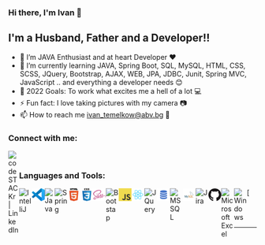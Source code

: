 ### Hi there, I'm Ivan 👋 

## I'm a Husband, Father and a Developer!!

- 🔭 I’m JAVA Enthusiast and at heart Developer ♥️
- 🌱 I’m currently learning JAVA, Spring Boot, SQL, MySQL, HTML, CSS, SCSS, JQuery, Bootstrap, AJAX, WEB, JPA, JDBC, Junit, Spring MVC, JavaScript .. and everything a developer needs 😊
- 🥅 2022 Goals: To work what excites me a hell of a lot 💻
- ⚡ Fun fact: I love taking pictures with my camera 📷
- 📫 How to reach me ivan_temelkow@abv.bg 📧


### Connect with me:

[<img align="left" alt="codeSTACKr | LinkedIn" width="22px" src="https://cdn.jsdelivr.net/npm/simple-icons@v3/icons/linkedin.svg" />][linkedin]

<br />

### Languages and Tools:

[<img align="left" alt="IntelliJ" width="26px" src="https://upload.wikimedia.org/wikipedia/commons/9/9c/IntelliJ_IDEA_Icon.svg" />][linkedin]
[<img align="left" alt="Visual Studio Code" width="26px" src="https://raw.githubusercontent.com/github/explore/80688e429a7d4ef2fca1e82350fe8e3517d3494d/topics/visual-studio-code/visual-studio-code.png" />][linkedin]
[<img align="left" alt="Java" width="20px" src="https://static.jobs.bg/mobile/images/skills/java.png?v=1.0.0" />][linkedin]
[<img align="left" alt="Spring" width="26px" src="https://static.jobs.bg/mobile/images/skills/spring.png?v=1.0.0" />
[<img align="left" alt="HTML5" width="26px" src="https://raw.githubusercontent.com/github/explore/80688e429a7d4ef2fca1e82350fe8e3517d3494d/topics/html/html.png" />][linkedin]
[<img align="left" alt="CSS3" width="26px" src="https://raw.githubusercontent.com/github/explore/80688e429a7d4ef2fca1e82350fe8e3517d3494d/topics/css/css.png" />][linkedin]
[<img align="left" alt="Sass" width="26px" src="https://raw.githubusercontent.com/github/explore/80688e429a7d4ef2fca1e82350fe8e3517d3494d/topics/sass/sass.png" />][linkedin]
[<img align="left" alt="Bootstap" width="26px" src="https://static.jobs.bg/mobile/images/skills/bootstrap.png?v=1.0.0" />][linkedin]
[<img align="left" alt="JavaScript" width="26px" src="https://raw.githubusercontent.com/github/explore/80688e429a7d4ef2fca1e82350fe8e3517d3494d/topics/javascript/javascript.png" />][linkedin]
[<img align="left" alt="React" width="26px" src="https://raw.githubusercontent.com/github/explore/80688e429a7d4ef2fca1e82350fe8e3517d3494d/topics/react/react.png" />][linkedin]
[<img align="left" alt="JQuery" width="26px" src="https://static.jobs.bg/mobile/images/skills/jquery.png?v=1.0.0" />][linkedin]
[<img align="left" alt="SQL" width="26px" src="https://raw.githubusercontent.com/github/explore/80688e429a7d4ef2fca1e82350fe8e3517d3494d/topics/sql/sql.png" />][linkedin]
[<img align="left" alt="MSSQL" width="26px" src="https://static.jobs.bg/mobile/images/skills/ms_sql.png?v=1.0.0" />][linkedin]
[<img align="left" alt="MySQL" width="26px" src="https://raw.githubusercontent.com/github/explore/80688e429a7d4ef2fca1e82350fe8e3517d3494d/topics/mysql/mysql.png" />][linkedin]
[<img align="left" alt="Jira" width="26px" src="https://static.jobs.bg/mobile/images/skills/jira.png?v=1.0.0" />][linkedin]
[<img align="left" alt="GitHub" width="26px" src="https://raw.githubusercontent.com/github/explore/78df643247d429f6cc873026c0622819ad797942/topics/github/github.png" />][linkedin]
[<img align="left" alt="Microsoft Excel" width="26px" src="https://img.icons8.com/color/452/microsoft-excel-2019--v1.png" />][linkedin]
[<img align="left" alt="Windows" width="26px" src="https://static.jobs.bg/mobile/images/skills/windows.png?v=1.0.0" />][linkedin]


<br />
<br />

---

</details>

[linkedin]: https://www.linkedin.com/in/ivan-temelkov-101988110